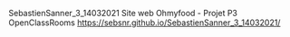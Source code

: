 SebastienSanner_3_14032021 Site web Ohmyfood - Projet P3 OpenClassRooms 
https://sebsnr.github.io/SebastienSanner_3_14032021/
